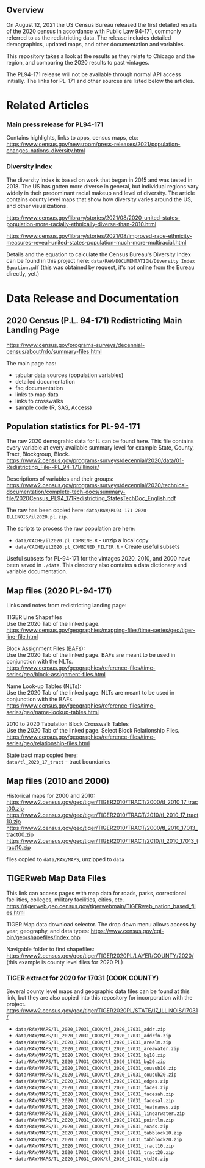 

## Overview

On August 12, 2021 the US Census Bureau released the first detailed results of the 2020 census in accordance with Public Law 94-171, commonly referred to as the redistricting data. The release includes detailed demographics, updated maps, and other documentation and variables. 

This repository takes a look at the results as they relate to Chicago and the region, and comparing the 2020 results to past vintages. 

The PL94-171 release will not be available through normal API access initially.  The links for PL-171 and other sources are listed below the articles.  


# Related Articles

### Main press release for PL94-171

Contains highlights, links to apps, census maps, etc:<br> https://www.census.gov/newsroom/press-releases/2021/population-changes-nations-diversity.html

### Diversity index

The diversity index is based on work that began in 2015 and was tested in 2018. The US has gotten more diverse in general, but individual regions vary widely in their predominant racial makeup and level of diversity. The article contains county level maps that show how diversity varies around the US, and other visualizations. 

https://www.census.gov/library/stories/2021/08/2020-united-states-population-more-racially-ethnically-diverse-than-2010.html

https://www.census.gov/library/stories/2021/08/improved-race-ethnicity-measures-reveal-united-states-population-much-more-multiracial.html

Details and the equation to calculate the Census Bureau's Diversity Index can be found in this project here: `data/RAW/DOCUMENTATION/Diversity Index Equation.pdf` (this was obtained by request, it's not online from the Bureau directly, yet.)


# Data Release and Documentation

## 2020 Census (P.L. 94-171) Redistricting Main Landing Page

https://www.census.gov/programs-surveys/decennial-census/about/rdo/summary-files.html

The main page has:

 - tabular data sources (population variables)
 - detailed documentation
 - faq documentation
 - links to map data
 - links to crosswalks
 - sample code (R, SAS, Access)


## Population statistics for PL-94-171

The raw 2020 demograhic data for IL can be found here. This file contains every variable at every available summary level for example State, County, Tract, Blockgroup, Block. <br>
https://www2.census.gov/programs-surveys/decennial/2020/data/01-Redistricting_File--PL_94-171/Illinois/

Descriptions of variables and their groups: <br>
https://www2.census.gov/programs-surveys/decennial/2020/technical-documentation/complete-tech-docs/summary-file/2020Census_PL94_171Redistricting_StatesTechDoc_English.pdf

The raw has been copied here: `data/RAW/PL94-171-2020-ILLINOIS/il2020.pl.zip`.  

The scripts to process the raw population are here: 

 - `data/CACHE/il2020.pl_COMBINE.R` - unzip a local copy
 - `data/CACHE/il2020.pl_COMBINED_FILTER.R` - Create useful subsets

Useful subsets for PL-94-171 for the vintages 2020, 2010, and 2000 have been saved in `./data`.  This directory also contains a data dictionary and variable documentation. 


## Map files (2020 PL-94-171)

Links and notes from  redistricting landing page:

TIGER Line Shapefiles<br>
Use the 2020 Tab of the linked page.<br>
https://www.census.gov/geographies/mapping-files/time-series/geo/tiger-line-file.html

Block Assignment Files (BAFs):<br>
Use the 2020 Tab of the linked page. BAFs are meant to be used in conjunction with the NLTs.<br>
https://www.census.gov/geographies/reference-files/time-series/geo/block-assignment-files.html

Name Look-up Tables (NLTs):<br>
Use the 2020 Tab of the linked page. NLTs are meant to be used in conjunction with the BAFs.<br>
https://www.census.gov/geographies/reference-files/time-series/geo/name-lookup-tables.html

2010 to 2020 Tabulation Block Crosswalk Tables<br>
Use the 2020 Tab of the linked page. Select Block Relationship Files.<br>
https://www.census.gov/geographies/reference-files/time-series/geo/relationship-files.html

State tract map copied here:<br>
`data/tl_2020_17_tract` - tract boundaries


## Map files (2010 and 2000)

Historical maps for 2000 and 2010:<br>
https://www2.census.gov/geo/tiger/TIGER2010/TRACT/2000/tl_2010_17_tract00.zip<br>
https://www2.census.gov/geo/tiger/TIGER2010/TRACT/2010/tl_2010_17_tract10.zip<br>
https://www2.census.gov/geo/tiger/TIGER2010/TRACT/2000/tl_2010_17013_tract00.zip<br>
https://www2.census.gov/geo/tiger/TIGER2010/TRACT/2010/tl_2010_17013_tract10.zip<br>

files copied to `data/RAW/MAPS`, unzipped to `data`

## TIGERweb Map Data Files

This link can access pages with map data for roads, parks, correctional facilities, colleges, military facilities, cities, etc. https://tigerweb.geo.census.gov/tigerwebmain/TIGERweb_nation_based_files.html

TIGER Map data download selector. The drop down menu allows access by year, geography, and data types: https://www.census.gov/cgi-bin/geo/shapefiles/index.php<br>

Navigable folder to find shapefiles: 
https://www2.census.gov/geo/tiger/TIGER2020PL/LAYER/COUNTY/2020/ (this example is county level files for 2020 PL)


### TIGER extract for 2020 for 17031 (COOK COUNTY)

Several county level maps and geographic data files can be found at this link, but they are also copied into this repository for incorporation with the project.<br>
https://www2.census.gov/geo/tiger/TIGER2020PL/STATE/17_ILLINOIS/17031/

 - `data/RAW/MAPS/TL_2020_17031_COOK/tl_2020_17031_addr.zip`
 - `data/RAW/MAPS/TL_2020_17031_COOK/tl_2020_17031_addrfn.zip`
 - `data/RAW/MAPS/TL_2020_17031_COOK/tl_2020_17031_arealm.zip`
 - `data/RAW/MAPS/TL_2020_17031_COOK/tl_2020_17031_areawater.zip`
 - `data/RAW/MAPS/TL_2020_17031_COOK/tl_2020_17031_bg10.zip`
 - `data/RAW/MAPS/TL_2020_17031_COOK/tl_2020_17031_bg20.zip`
 - `data/RAW/MAPS/TL_2020_17031_COOK/tl_2020_17031_cousub10.zip`
 - `data/RAW/MAPS/TL_2020_17031_COOK/tl_2020_17031_cousub20.zip`
 - `data/RAW/MAPS/TL_2020_17031_COOK/tl_2020_17031_edges.zip`
 - `data/RAW/MAPS/TL_2020_17031_COOK/tl_2020_17031_faces.zip`
 - `data/RAW/MAPS/TL_2020_17031_COOK/tl_2020_17031_facesah.zip`
 - `data/RAW/MAPS/TL_2020_17031_COOK/tl_2020_17031_facesal.zip`
 - `data/RAW/MAPS/TL_2020_17031_COOK/tl_2020_17031_featnames.zip`
 - `data/RAW/MAPS/TL_2020_17031_COOK/tl_2020_17031_linearwater.zip`
 - `data/RAW/MAPS/TL_2020_17031_COOK/tl_2020_17031_pointlm.zip`
 - `data/RAW/MAPS/TL_2020_17031_COOK/tl_2020_17031_roads.zip`
 - `data/RAW/MAPS/TL_2020_17031_COOK/tl_2020_17031_tabblock10.zip`
 - `data/RAW/MAPS/TL_2020_17031_COOK/tl_2020_17031_tabblock20.zip`
 - `data/RAW/MAPS/TL_2020_17031_COOK/tl_2020_17031_tract10.zip`
 - `data/RAW/MAPS/TL_2020_17031_COOK/tl_2020_17031_tract20.zip`
 - `data/RAW/MAPS/TL_2020_17031_COOK/tl_2020_17031_vtd20.zip`

